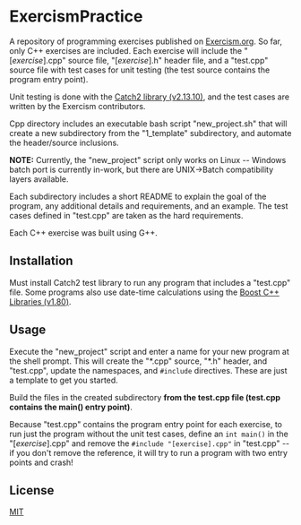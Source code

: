 # ExercismPractice

A repository of programming exercises published on [Exercism.org](https://exercism.org). So far, only C++ exercises are included. Each exercise will include the "[*exercise*].cpp" source file, "[*exercise*].h" header file, and a "test.cpp" source file with test cases for unit testing (the test source contains the program entry point).

Unit testing is done with the [Catch2 library (v2.13.10)](https://github.com/catchorg/Catch2), and the test cases are written by the Exercism contributors.

Cpp directory includes an executable bash script "new_project.sh" that will create a new subdirectory from the "1_template" subdirectory, and automate the header/source inclusions.

**NOTE:** Currently, the "new_project" script only works on Linux -- Windows batch port is currently in-work, but there are UNIX->Batch compatibility layers available.

Each subdirectory includes a short README to explain the goal of the program, any additional details and requirements, and an example. The test cases defined in "test.cpp" are taken as the hard requirements.

Each C++ exercise was built using G++.

## Installation

Must install Catch2 test library to run any program that includes a "test.cpp" file. Some programs also use date-time calculations using the [Boost C++ Libraries (v1.80)](https://www.boost.org/).

## Usage

Execute the "new_project" script and enter a name for your new program at the shell prompt. This will create the "\*.cpp" source, "\*.h" header, and "test.cpp", update the namespaces, and `#include` directives. These are just a template to get you started.

Build the files in the created subdirectory **from the test.cpp file (test.cpp contains the main() entry point)**.

Because "test.cpp" contains the program entry point for each exercise, to run just the program without the unit test cases, define an `int main()` in the "[*exercise*].cpp" and remove the `#include "[exercise].cpp"` in "test.cpp" -- if you don't remove the reference, it will try to run a program with two entry points and crash! 

## License
[MIT](https://choosealicense.com/licenses/mit/)
